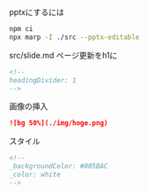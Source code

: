 pptxにするには

```bash
npm ci
npx marp -I ./src --pptx-editable
```
src/slide.md
ページ更新をh1に
```md
<!--
headingDivider: 1
-->
```
画像の挿入
```md
![bg 50%](./img/hoge.png)
```
スタイル
```md
<!--
_backgroundColor: #005BAC
_color: white
-->
```
